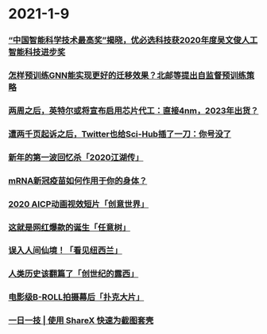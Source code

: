 
# 2021-1-9

### [“中国智能科学技术最高奖”揭晓，优必选科技获2020年度吴文俊人工智能科技进步奖](https://www.jiqizhixin.com/articles/2021-01-09)

### [怎样预训练GNN能实现更好的迁移效果？北邮等提出自监督预训练策略](https://www.jiqizhixin.com/articles/2021-01-08-4)

### [两周之后，英特尔或将宣布启用芯片代工：直接4nm，2023年出货？](https://www.jiqizhixin.com/articles/2021-01-09-3)

### [遭两千页起诉之后，Twitter也给Sci-Hub插了一刀：你号没了](https://www.jiqizhixin.com/articles/2021-01-09-2)

### [新年的第一波回忆杀「2020江湖传」](https://app.vmovier.com/apiv3/post/view?postid=60926)

### [mRNA新冠疫苗如何作用于你的身体？](https://app.vmovier.com/apiv3/post/view?postid=60922)

### [2020 AICP动画视效短片「创意世界」](https://app.vmovier.com/apiv3/post/view?postid=60928)

### [这就是网红爆款的诞生「任意树」](https://app.vmovier.com/apiv3/post/view?postid=60923)

### [误入人间仙境！「看见纽西兰」](https://app.vmovier.com/apiv3/post/view?postid=60914)

### [人类历史该翻篇了「创世纪的露西」](https://app.vmovier.com/apiv3/post/view?postid=60924)

### [电影级B-ROLL拍摄幕后「扑克大片」](https://app.vmovier.com/apiv3/post/view?postid=60913)

### [一日一技 | 使用 ShareX 快速为截图套壳](https://sspai.com/post/64354)